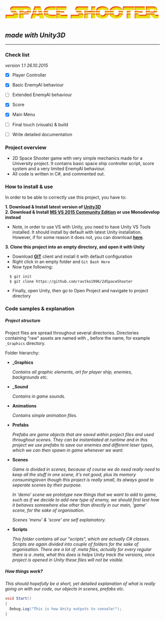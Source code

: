 ![logo](Assets/_Graphics/logo.png)

## *made with Unity3D*

---

### Check list

*version 1.1 26.10.2015*

- [x] Player Controller
- [x] Basic EnemyAI behaviour
- [ ] Extended EnemyAI behaviour
- [x] Score
- [x] Main Menu
- [ ] Final touch (visuals) & build 
- [ ] Write detailed documentation


### Project overview

- 2D Space Shooter game with very simple mechanics made for a University project. It contains basic space ship controller script, score system and a very limited EnemyAI behaviour.  
- All code is written in C#, and commented out.

### How to install & use

In order to be able to correctly use this project, you have to: 

**1. Download & Install latest version of [Unity3D](https://unity3d.com/)**  
**2. Download & Install [MS VS 2015 Community Edition](https://www.visualstudio.com/downloads/download-visual-studio-vs) or use Monodevelop instead**  

- Note, in order to use VS with Unity, you need to have Unity VS Tools installed. It should install by default with latest Unity installation. However, if for some reason it does not, you can download [**here**](https://www.visualstudio.com/en-us/features/unitytools-vs.aspx). 

**3. Clone this project into an empty directory, and open it with Unity**  
- Download [**GIT**](https://git-scm.com/download/win) client and install it with default configuration
- Right click in an empty folder and `Git Bash Here`
- Now type following: 
```
  $ git init
  $ git clone https://github.com/rastko1996/2dSpaceShooter
```
- Finally, open Unity, then go to Open Project and navigate to project directory

### Code samples & explanation

##### Project structure

Project files are spread throughout several directories. Directories containing "raw" assets are named with _ before the name, for example `_Graphics` directory. 

Folder hierarchy:

- **_Graphics**

  *Contains all graphic elements, art for player ship, enemies, backgrounds etc.*
  
- **_Sound**

  *Contains in game sounds.*
  
- **Animations**

  *Contains simple animation files.*

- **Prefabs**

  *Prefabs are game objects that are saved within project files and used throughout scenes. They can be instantiated at runtime and in this project we use prefabs to save our enemies and different laser types, which we can then spawn in game whenever we want.*
  
- **Scenes**

  *Game is divided in scenes, because of course we do need really need to keep all the stuff in one scene, it's not good, plus its memory consuming(even though this project is really small, its always good to seperate scenes by their purpose.*
  
  *In 'demo' scene we prototype new things that we want to add to game, such as if we decide to add new type of enemy, we should first test how it behaves somewhere else other than directly in our main, 'game' scene, for the sake of organisation.*
  
  *Scenes 'menu' & 'score' are self explainatory.*
  
- **Scripts**

  *This folder contains all our "scripts", which are actually C# classes. Scripts are again divided into couple of folders for the sake of organisation. There are a lot of .meta files, actually for every regular there is a .meta, what this does is helps Unity track the versions, once project is opened in Unity these files will not be visible.*

##### How things work?

  *This should hopefully be a short, yet detailed explanation of what is really going on with our code, our objects in scenes, prefabs etc.*
  
```C#
void Start()
{
  Debug.Log("This is how Unity outputs to console!");
}
```
